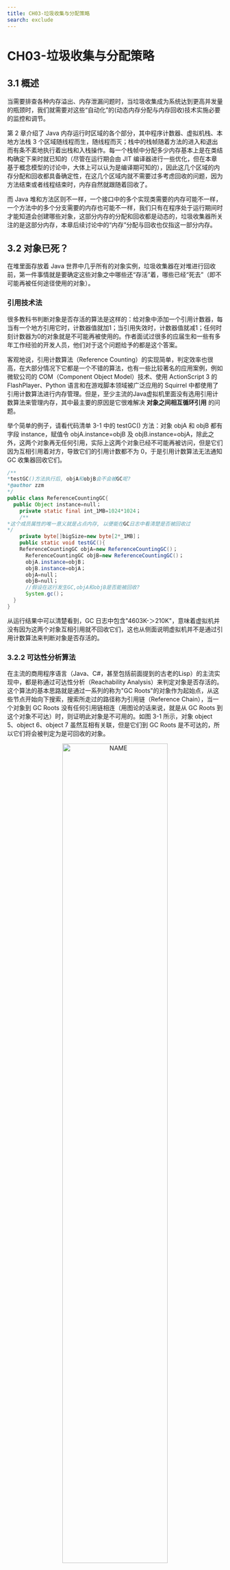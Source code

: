 ```yaml
---
title: CH03-垃圾收集与分配策略
search: exclude
---
```


# CH03-垃圾收集与分配策略

## 3.1 概述

当需要排查各种内存溢出、内存泄漏问题时，当垃圾收集成为系统达到更高并发量的瓶颈时，我们就需要对这些“自动化”的(动态内存分配与内存回收)技术实施必要的监控和调节。

第 2 章介绍了 Java 内存运行时区域的各个部分，其中程序计数器、虚拟机栈、本地方法栈 3 个区域随线程而生，随线程而灭；栈中的栈帧随着方法的进入和退出而有条不紊地执行着出栈和入栈操作。每一个栈帧中分配多少内存基本上是在类结构确定下来时就已知的（尽管在运行期会由 JIT 编译器进行一些优化，但在本章基于概念模型的讨论中，大体上可以认为是编译期可知的），因此这几个区域的内存分配和回收都具备确定性，在这几个区域内就不需要过多考虑回收的问题，因为方法结束或者线程结束时，内存自然就跟随着回收了。

而 Java 堆和方法区则不一样，一个接口中的多个实现类需要的内存可能不一样，一个方法中的多个分支需要的内存也可能不一样，我们只有在程序处于运行期间时才能知道会创建哪些对象，这部分内存的分配和回收都是动态的，垃圾收集器所关注的是这部分内存，本章后续讨论中的“内存”分配与回收也仅指这一部分内存。

## 3.2 对象已死？

在堆里面存放着 Java 世界中几乎所有的对象实例，垃圾收集器在对堆进行回收前，第一件事情就是要确定这些对象之中哪些还“存活”着，哪些已经“死去”（即不可能再被任何途径使用的对象）。

### 引用技术法

很多教科书判断对象是否存活的算法是这样的：给对象中添加一个引用计数器，每当有一个地方引用它时，计数器值就加1；当引用失效时，计数器值就减1；任何时刻计数器为0的对象就是不可能再被使用的。作者面试过很多的应届生和一些有多年工作经验的开发人员，他们对于这个问题给予的都是这个答案。

客观地说，引用计数算法（Reference Counting）的实现简单，判定效率也很高，在大部分情况下它都是一个不错的算法，也有一些比较著名的应用案例，例如微软公司的 COM（Component Object Model）技术、使用 ActionScript 3 的FlashPlayer、Python 语言和在游戏脚本领域被广泛应用的 Squirrel 中都使用了引用计数算法进行内存管理。但是，至少主流的Java虚拟机里面没有选用引用计数算法来管理内存，其中最主要的原因是它很难解决 **对象之间相互循环引用** 的问题。

举个简单的例子，请看代码清单 3-1 中的 testGC() 方法：对象 objA 和 objB 都有字段 instance，赋值令 objA.instance=objB 及 objB.instance=objA，除此之外，这两个对象再无任何引用，实际上这两个对象已经不可能再被访问，但是它们因为互相引用着对方，导致它们的引用计数都不为 0，于是引用计数算法无法通知 GC 收集器回收它们。

```java
/**
*testGC()方法执行后, objA和objB会不会被GC呢?
*@author zzm
*/
public class ReferenceCountingGC{
  public Object instance=null；
    private static final int_1MB=1024*1024；
    /**
*这个成员属性的唯一意义就是占点内存, 以便能在GC日志中看清楚是否被回收过
*/
    private byte[]bigSize=new byte[2*_1MB]；
    public static void testGC(){
    ReferenceCountingGC objA=new ReferenceCountingGC()；
      ReferenceCountingGC objB=new ReferenceCountingGC()；
      objA.instance=objB；
      objB.instance=objA；
      objA=null；
      objB=null；
      //假设在这行发生GC,objA和objB是否能被回收?
      System.gc()；
  }
}
```

从运行结果中可以清楚看到，GC 日志中包含"4603K-＞210K"，意味着虚拟机并没有因为这两个对象互相引用就不回收它们，这也从侧面说明虚拟机并不是通过引用计数算法来判断对象是否存活的。

### 3.2.2 可达性分析算法

在主流的商用程序语言（Java、C#，甚至包括前面提到的古老的Lisp）的主流实现中，都是称通过可达性分析（Reachability Analysis）来判定对象是否存活的。这个算法的基本思路就是通过一系列的称为"GC Roots"的对象作为起始点，从这些节点开始向下搜索，搜索所走过的路径称为引用链（Reference Chain），当一个对象到 GC Roots 没有任何引用链相连（用图论的话来说，就是从 GC Roots 到这个对象不可达）时，则证明此对象是不可用的。如图 3-1 所示，对象 object 5、object 6、object 7 虽然互相有关联，但是它们到 GC Roots 是不可达的，所以它们将会被判定为是可回收的对象。

<div  align="center">
<img src="https://infi-img.oss-cn-hangzhou.aliyuncs.com/img/20181201180712.png" style="display:block;width:70%;" alt="NAME" align=center />
</div>

在Java语言中，可作为 GC Roots 的对象包括下面几种：

- 虚拟机栈（栈帧中的本地变量表）中引用的对象。
- 方法区中类静态属性引用的对象。
- 方法区中常量引用的对象。
- 本地方法栈中 JNI（即一般说的Native方法）引用的对象。

### 3.2.3 再谈引用

无论是通过引用计数算法判断对象的引用数量，还是通过可达性分析算法判断对象的引用链是否可达，判定对象是否存活都与“引用”有关。在 JDK 1.2 以前，Java 中的引用的定义很传统：如果 reference 类型的数据中存储的数值代表的是另外一块内存的起始地址，就称这块内存代表着一个引用。这种定义很纯粹，但是太过狭隘，一个对象在这种定义下只有被引用或者没有被引用两种状态，对于如何描述一些“食之无味，弃之可惜”的对象就显得无能为力。我们希望能描述这样一类对象：当内存空间还足够时，则能保留在内存之中；如果内存空间在进行垃圾收集后还是非常紧张，则可以抛弃这些对象。很多系统的缓存功能都符合这样的应用场景。

在 JDK 1.2 之后，Java 对引用的概念进行了扩充，将引用分为强引用（Strong Reference）、软引用（Soft Reference）、弱引用（Weak Reference）、虚引用（Phantom Reference）4种，这 4 种引用强度依次逐渐减弱。

强引用就是指在程序代码之中普遍存在的，类似"Object obj=new Object()"这类的引用，只要强引用还存在，垃圾收集器永远不会回收掉被引用的对象。

软引用是用来描述一些还有用但并非必需的对象。对于软引用关联着的对象，在系统将要发生内存溢出异常之前，将会把这些对象列进回收范围之中进行第二次回收。如果这次回收还没有足够的内存，才会抛出内存溢出异常。在 JDK 1.2 之后，提供了 SoftReference 类来实现软引用。

弱引用也是用来描述非必需对象的，但是它的强度比软引用更弱一些，被弱引用关联的对象只能生存到下一次垃圾收集发生之前。当垃圾收集器工作时，无论当前内存是否足够，都会回收掉只被弱引用关联的对象。在 JDK 1. 2之后，提供了 WeakReference 类来实现弱引用。

虚引用也称为幽灵引用或者幻影引用，它是最弱的一种引用关系。一个对象是否有虚引用的存在，完全不会对其生存时间构成影响，也无法通过虚引用来取得一个对象实例。为一个对象设置虚引用关联的唯一目的就是能在这个对象被收集器回收时收到一个系统通知。在 JDK 1.2 之后，提供了 PhantomReference 类来实现虚引用。

### 3.2.4 生存还是死亡

即使在可达性分析算法中不可达的对象，也并非是“非死不可”的，这时候它们暂时处于“缓刑”阶段，要真正宣告一个对象死亡，至少要经历两次标记过程：如果对象在进行可达性分析后发现没有与 GC Roots 相连接的引用链，那它将会被第一次标记并且进行一次筛选，筛选的条件是此对象是否有必要执行 finalize() 方法。当对象没有覆盖 finalize() 方法，或者 finalize() 方法已经被虚拟机调用过，虚拟机将这两种情况都视为“没有必要执行”。

如果这个对象被判定为有必要执行 finalize() 方法，那么这个对象将会放置在一个叫做 F-Queue 的队列之中，并在稍后由一个由虚拟机自动建立的、低优先级的 Finalizer 线程去执行它。这里所谓的“执行”是指虚拟机会触发这个方法，但并不承诺会等待它运行结束，这样做的原因是，如果一个对象在 finalize() 方法中执行缓慢，或者发生了死循环（更极端的情况），将很可能会导致 F-Queue 队列中其他对象永久处于等待，甚至导致整个内存回收系统崩溃。finalize() 方法是对象逃脱死亡命运的最后一次机会，稍后 GC 将对 F-Queue 中的对象进行第二次小规模的标记，如果对象要在 finalize() 中成功拯救自己——只要重新与引用链上的任何一个对象建立关联即可，譬如把自己（this关键字）赋值给某个类变量或者对象的成员变量，那在第二次标记时它将被移除出“即将回收”的集合；如果对象这时候还没有逃脱，那基本上它就真的被回收了。从代码清单 3-2 中我们可以看到一个对象的 finalize() 被执行，但是它仍然可以存活。

```java
/**
*此代码演示了两点：
*1.对象可以在被 GC 时自我拯救。
*2.这种自救的机会只有一次, 因为一个对象的 finalize() 方法最多只会被系统自动调用一次
*@author zzm
*/
public class FinalizeEscapeGC{
  public static FinalizeEscapeGC SAVE_HOOK=null；
    public void isAlive(){
    System.out.println("yes,i am still alive:)")；
  }
  @Override
    protected void finalize()throws Throwable{
    super.finalize()；
      System.out.println("finalize mehtod executed!")；
      FinalizeEscapeGC.SAVE_HOOK=this；
  }
  public static void main(String[]args)throws Throwable{
    SAVE_HOOK=new FinalizeEscapeGC()；
      //对象第一次成功拯救自己
      SAVE_HOOK=null；
      System.gc()；
      //因为finalize方法优先级很低, 所以暂停0.5秒以等待它
      Thread.sleep(500)；
      if(SAVE_HOOK!=null){
      SAVE_HOOK.isAlive()；
    }else{
      System.out.println("no,i am dead:(")；
    }
    //下面这段代码与上面的完全相同, 但是这次自救却失败了
    SAVE_HOOK=null；
      System.gc()；
      //因为finalize方法优先级很低, 所以暂停0.5秒以等待它
      Thread.sleep(500)；
      if(SAVE_HOOK!=null){
      SAVE_HOOK.isAlive()；
    }else{
      System.out.println("no,i am dead:(")；
    }
  }
}
```

从代码清单3-2的运行结果可以看出，SAVE_HOOK 对象的 finalize() 方法确实被 GC 收集器触发过，并且在被收集前成功逃脱了。

另外一个值得注意的地方是，代码中有两段完全一样的代码片段，执行结果却是一次逃脱成功，一次失败，这是因为任何一个对象的 finalize() 方法都只会被系统自动调用一次，如果对象面临下一次回收，它的 finalize() 方法不会被再次执行，因此第二段代码的自救行动失败了。

需要特别说明的是，上面关于对象死亡时 finalize() 方法的描述可能带有悲情的艺术色彩，笔者并不鼓励大家使用这种方法来拯救对象。相反，笔者建议大家尽量避免使用它，因为它不是 C/C++ 中的析构函数，而是 Java 刚诞生时为了使 C/C++ 程序员更容易接受它所做出的一个妥协。它的运行代价高昂，不确定性大，无法保证各个对象的调用顺序。有些教材中描述它适合做“关闭外部资源”之类的工作，这完全是对这个方法用途的一种自我安慰。finalize() 能做的所有工作，使用 try-finally 或者其他方式都可以做得更好、更及时，所以笔者建议大家完全可以忘掉 Java 语言中有这个方法的存在。

### 3.2.5 回收方法区

很多人认为方法区（或者HotSpot虚拟机中的永久代）是没有垃圾收集的，Java 虚拟机规范中确实说过可以不要求虚拟机在方法区实现垃圾收集，而且在方法区中进行垃圾收集的“性价比”一般比较低：在堆中，尤其是在新生代中，常规应用进行一次垃圾收集一般可以回收 70%～95% 的空间，而永久代的垃圾收集效率远低于此。

永久代的垃圾收集主要回收两部分内容：废弃常量和无用的类。回收废弃常量与回收 Java 堆中的对象非常类似。以常量池中字面量的回收为例，假如一个字符串"abc"已经进入了常量池中，但是当前系统没有任何一个 String 对象是叫做"abc"的，换句话说，就是没有任何 String 对象引用常量池中的"abc"常量，也没有其他地方引用了这个字面量，如果这时发生内存回收，而且必要的话，这个"abc"常量就会被系统清理出常量池。常量池中的其他类（接口）、方法、字段的符号引用也与此类似。

判定一个常量是否是“废弃常量”比较简单，而要判定一个类是否是“无用的类”的条件则相对苛刻许多。类需要同时满足下面 3 个条件才能算是“无用的类”：

- 该类所有的实例都已经被回收，也就是 Java 堆中不存在该类的任何实例。
- 加载该类的 ClassLoader 已经被回收。
- 该类对应的 java.lang.Class 对象没有在任何地方被引用，无法在任何地方通过反射访问该类的方法。

虚拟机可以对满足上述 3 个条件的无用类进行回收，这里说的仅仅是“可以”，而并不是和对象一样，不使用了就必然会回收。是否对类进行回收，HotSpot 虚拟机提供了`-Xnoclassgc`参数进行控制，还可以使用`-verbose:class`以及`-XX:+TraceClassLoading`、`-XX:+TraceClassUnLoading`查看类加载和卸载信息，其中`-verbose:class`和`-XX:+TraceClassLoading`可以在 Product 版的虚拟机中使用，`-XX:+TraceClassUnLoading`参数需要 FastDebug 版的虚拟机支持。

在大量使用反射、动态代理、CGLib 等 ByteCode 框架、动态生成 JSP 以及 OSGi 这类频繁自定义 ClassLoader 的场景都需要虚拟机具备类卸载的功能，以保证永久代不会溢出。

## 3.3 垃圾回收算法

### 3.3.1 标记-清除算法

最基础的收集算法是“标记-清除”（Mark-Sweep）算法，如同它的名字一样，算法分为“标记”和“清除”两个阶段：首先标记出所有需要回收的对象，在标记完成后统一回收所有被标记的对象，它的标记过程其实在前一节讲述对象标记判定时已经介绍过了。之所以说它是最基础的收集算法，是因为后续的收集算法都是基于这种思路并对其不足进行改进而得到的。它的主要不足有两个：一个是效率问题，标记和清除两个过程的效率都不高；另一个是空间问题，标记清除之后会产生大量不连续的内存碎片，空间碎片太多可能会导致以后在程序运行过程中需要分配较大对象时，无法找到足够的连续内存而不得不提前触发另一次垃圾收集动作。标记—清除算法的执行过程如图 3-2 所示。

<div  align="center">
<img src="https://infi-img.oss-cn-hangzhou.aliyuncs.com/img/20181201201950.png" style="display:block;width:70%;" alt="NAME" align=center />
</div>

### 3.3.2 复制算法

为了解决效率问题，一种称为“复制”（Copying）的收集算法出现了，它将可用内存按容量划分为大小相等的两块，每次只使用其中的一块。当这一块的内存用完了，就将还存活着的对象复制到另外一块上面，然后再把已使用过的内存空间一次清理掉。这样使得每次都是对整个半区进行内存回收，内存分配时也就不用考虑内存碎片等复杂情况，只要移动堆顶指针，按顺序分配内存即可，实现简单，运行高效。只是这种算法的代价是将内存缩小为了原来的一半，代价未免太高了一点。复制算法的执行过程如图3-3所示。

<div  align="center">
<img src="https://infi-img.oss-cn-hangzhou.aliyuncs.com/img/20181201202200.png" style="display:block;width:70%;" alt="NAME" align=center />
</div>

现在的商业虚拟机都采用这种收集算法来回收新生代，IBM 公司的专门研究表明，新生代中的对象 98% 是“朝生夕死”的，所以并不需要按照 1:1 的比例来划分内存空间，而是将内存分为一块较大的 Eden 空间和两块较小的 Survivor 空间，每次使用 Eden 和其中一块 Survivor。当回收时，将 Eden 和 Survivor 中还存活着的对象一次性地复制到另外一块 Survivor 空间上，最后清理掉Eden和刚才用过的 Survivor 空间。HotSpot 虚拟机默认 Eden 和 Survivor 的大小比例是 8:1，也就是每次新生代中可用内存空间为整个新生代容量的 90%（80%+10%），只有 10% 的内存会被“浪费”。当然，98% 的对象可回收只是一般场景下的数据，我们没有办法保证每次回收都只有不多于 10% 的对象存活，当 Survivo r空间不够用时，需要依赖其他内存（这里指老年代）进行分配担保（Handle Promotion）。

内存的分配担保就好比我们去银行借款，如果我们信誉很好，在 98% 的情况下都能按时偿还，于是银行可能会默认我们下一次也能按时按量地偿还贷款，只需要有一个担保人能保证如果我不能还款时，可以从他的账户扣钱，那银行就认为没有风险了。内存的分配担保也一样，如果另外一块 Survivor 空间没有足够空间存放上一次新生代收集下来的存活对象时，这些对象将直接通过分配担保机制进入老年代。关于对新生代进行分配担保的内容，在本章稍后在讲解垃圾收集器执行规则时还会再详细讲解。

### 3.3.3 标记-整理算法

复制收集算法在对象存活率较高时就要进行较多的复制操作，效率将会变低。更关键的是，如果不想浪费 50% 的空间，就需要有额外的空间进行分配担保，以应对被使用的内存中所有对象都 100% 存活的极端情况，所以在老年代一般不能直接选用这种算法。

根据老年代的特点，有人提出了另外一种“标记-整理”（Mark-Compact）算法，标记过程仍然与“标记-清除”算法一样，但后续步骤不是直接对可回收对象进行清理，而是让所有存活的对象都向一端移动，然后直接清理掉端边界以外的内存，“标记-整理”算法的示意图如图3-4所示。

<div  align="center">
<img src="https://infi-img.oss-cn-hangzhou.aliyuncs.com/img/20181201202547.png" style="display:block;width:70%;" alt="NAME" align=center />
</div>

### 3.3.4 分代收集算法

当前商业虚拟机的垃圾收集都采用“分代收集”（Generational Collection）算法，这种算法并没有什么新的思想，只是根据对象存活周期的不同将内存划分为几块。一般是把 Java 堆分为新生代和老年代，这样就可以根据各个年代的特点采用最适当的收集算法。在新生代中，每次垃圾收集时都发现有大批对象死去，只有少量存活，那就选用复制算法，只需要付出少量存活对象的复制成本就可以完成收集。而老年代中因为对象存活率高、没有额外空间对它进行分配担保，就必须使用“标记—清理”或者“标记—整理”算法来进行回收。

## 3.4 HotSpot 算法实现

3.2　节和 3.3 节从理论上介绍了对象存活判定算法和垃圾收集算法，而在 HotSpot 虚拟机上实现这些算法时，必须对算法的执行效率有严格的考量，才能保证虚拟机高效运行。

### 3.4.1 枚举根节点

从可达性分析中从 GC Roots 节点找引用链这个操作为例，可作为 GC Roots 的节点主要在全局性的引用（例如常量或类静态属性）与执行上下文（例如栈帧中的本地变量表）中，现在很多应用仅仅方法区就有数百兆，如果要逐个检查这里面的引用，那么必然会消耗很多时间。

另外，可达性分析对执行时间的敏感还体现在 GC 停顿上，因为这项分析工作必须在一个能确保一致性的快照中进行——这里“一致性”的意思是指在整个分析期间整个执行系统看起来就像被冻结在某个时间点上，不可以出现分析过程中对象引用关系还在不断变化的情况，该点不满足的话分析结果准确性就无法得到保证。这点是导致 GC 进行时必须停顿所有 Java 执行线程（Sun将这件事情称为"Stop The World"）的其中一个重要原因，即使是在号称（几乎）不会发生停顿的 CMS 收集器中，枚举根节点时也是必须要停顿的。

由于目前的主流 Java 虚拟机使用的都是准确式 GC（这个概念在第 1 章介绍Exact VM对 Classic VM 的改进时讲过），所以当执行系统停顿下来后，并不需要一个不漏地检查完所有执行上下文和全局的引用位置，虚拟机应当是有办法直接得知哪些地方存放着对象引用。在 HotSpot 的实现中，是使用一组称为 OopMap 的数据结构来达到这个目的的，在类加载完成的时候，HotSpot 就把对象内什么偏移量上是什么类型的数据计算出来，在 JIT 编译过程中，也会在特定的位置记录下栈和寄存器中哪些位置是引用。这样，GC 在扫描时就可以直接得知这些信息了。下面的代码清单 3-3 是 HotSpot Client VM 生成的一段 String.hashCode() 方法的本地代码，可以看到在 0x026eb7a9 处的 call 指令有 OopMap 记录，它指明了 EBX 寄存器和栈中偏移量为 16 的内存区域中各有一个普通对象指针（Ordinary Object Pointer）的引用，有效范围为从 call 指令开始直到 0x026eb730（指令流的起始位置）+142（OopMap记录的偏移量）=0x026eb7be，即 hlt 指令为止。

```
[Verified Entry Point]
0x026eb730:mov%eax, -0x8000(%esp)
……
；ImplicitNullCheckStub slow case
0x026eb7a9:call 0x026e83e0
；OopMap{ebx=Oop[16]=Oop off=142}
；*caload
；-java.lang.String:hashCode@48(line 1489)
；{runtime_call}
0x026eb7ae:push$0x83c5c18
；{external_word}
0x026eb7b3:call 0x026eb7b8
0x026eb7b8:pusha
0x026eb7b9:call 0x0822bec0；{runtime_call}
0x026eb7be:hlt
```

### 3.4.2 安全点

在 OopMap 的协助下，HotSpot 可以快速且准确地完成 GC Roots 枚举，但一个很现实的问题随之而来：可能导致引用关系变化，或者说 OopMap 内容变化的指令非常多，如果为每一条指令都生成对应的 OopMap，那将会需要大量的额外空间，这样 GC 的空间成本将会变得很高。

实际上，HotSpot 也的确没有为每条指令都生成 OopMap，前面已经提到，只是在“特定的位置”记录了这些信息，这些位置称为安全点（Safepoint），即程序执行时并非在所有地方都能停顿下来开始 GC，只有在到达安全点时才能暂停。Safepoint 的选定既不能太少以致于让 GC 等待时间太长，也不能过于频繁以致于过分增大运行时的负荷。所以，安全点的选定基本上是以程序“是否具有让程序长时间执行的特征”为标准进行选定的——因为每条指令执行的时间都非常短暂，程序不太可能因为指令流长度太长这个原因而过长时间运行，“长时间执行”的最明显特征就是指令序列复用，例如方法调用、循环跳转、异常跳转等，所以具有这些功能的指令才会产生 Safepoint。

对于 Sefepoint，另一个需要考虑的问题是如何在 GC 发生时让所有线程（这里不包括执行 JNI 调用的线程）都“跑”到最近的安全点上再停顿下来。这里有两种方案可供选择：抢先式中断（Preemptive Suspension）和主动式中断（Voluntary Suspension），其中抢先式中断不需要线程的执行代码主动去配合，在 GC 发生时，首先把所有线程全部中断，如果发现有线程中断的地方不在安全点上，就恢复线程，让它“跑”到安全点上。现在几乎没有虚拟机实现采用抢先式中断来暂停线程从而响应 GC 事件。

而主动式中断的思想是当 GC 需要中断线程的时候，不直接对线程操作，仅仅简单地设置一个标志，各个线程执行时主动去轮询这个标志，发现中断标志为真时就自己中断挂起。轮询标志的地方和安全点是重合的，另外再加上创建对象需要分配内存的地方。下面代码清单 3-4 中的 test 指令是 HotSpot 生成的轮询指令，当需要暂停线程时，虚拟机把 0x160100 的内存页设置为不可读，线程执行到 test 指令时就会产生一个自陷异常信号，在预先注册的异常处理器中暂停线程实现等待，这样一条汇编指令便完成安全点轮询和触发线程中断。

```
0x01b6d627:call 0x01b2b210；OopMap{[60]=Oop off=460}
；*invokeinterface size
；-Client1:main@113(line 23)
；{virtual_call}
0x01b6d62c:nop
；OopMap{[60]=Oop off=461}
；*if_icmplt
；-Client1:main@118(line 23)
0x01b6d62d:test%eax, 0x160100；{poll}
0x01b6d633:mov 0x50(%esp), %esi
0x01b6d637:cmp%eax, %esi
```

### 3.4.3 安全区域

使用 Safepoint 似乎已经完美地解决了如何进入 GC 的问题，但实际情况却并不一定。Safepoint 机制保证了程序执行时，在不太长的时间内就会遇到可进入 GC 的 Safepoint。但是，程序“不执行”的时候呢？所谓的程序不执行就是没有分配 CPU 时间，典型的例子就是线程处于 Sleep 状态或者 Blocked 状态，这时候线程无法响应 JVM 的中断请求，“走”到安全的地方去中断挂起，JVM 也显然不太可能等待线程重新被分配 CPU 时间。对于这种情况，就需要安全区域（Safe Region）来解决。

安全区域是指在一段代码片段之中，引用关系不会发生变化。在这个区域中的任意地方开始 GC 都是安全的。我们也可以把 Safe Region 看做是被扩展了的 Safepoint。

在线程执行到 Safe Region 中的代码时，首先标识自己已经进入了 Safe Region，那样，当在这段时间里 JVM 要发起 GC 时，就不用管标识自己为 Safe Region 状态的线程了。在线程要离开 Safe Region 时，它要检查系统是否已经完成了根节点枚举（或者是整个 GC 过程），如果完成了，那线程就继续执行，否则它就必须等待直到收到可以安全离开 Safe Region 的信号为止。

到此，笔者简要地介绍了 HotSpot 虚拟机如何去发起内存回收的问题，但是虚拟机如何具体地进行内存回收动作仍然未涉及，因为内存回收如何进行是由虚拟机所采用的 GC 收集器决定的，而通常虚拟机中往往不止有一种 GC 收集器。下面继续来看 HotSpot 中有哪些 GC 收集器。

## 3.5 垃圾收集器

如果说收集算法是内存回收的方法论，那么垃圾收集器就是内存回收的具体实现。Java 虚拟机规范中对垃圾收集器应该如何实现并没有任何规定，因此不同的厂商、不同版本的虚拟机所提供的垃圾收集器都可能会有很大差别，并且一般都会提供参数供用户根据自己的应用特点和要求组合出各个年代所使用的收集器。这里讨论的收集器基于 JDK 1.7 Update 14 之后的 HotSpot 虚拟机（在这个版本中正式提供了商用的 G1 收集器，之前 G1 仍处于实验状态），这个虚拟机包含的所有收集器如图 3-5 所示。

<div  align="center">
<img src="https://infi-img.oss-cn-hangzhou.aliyuncs.com/img/20181201203836.png" style="display:block;width:70%;" alt="NAME" align=center />
</div>

图 3-5 展示了 7 种作用于不同分代的收集器，如果两个收集器之间存在连线，就说明它们可以搭配使用。虚拟机所处的区域，则表示它是属于新生代收集器还是老年代收集器。接下来笔者将逐一介绍这些收集器的特性、基本原理和使用场景，并重点分析 CMS 和 G1 这两款相对复杂的收集器，了解它们的部分运作细节。

在介绍这些收集器各自的特性之前，我们先来明确一个观点：虽然我们是在对各个收集器进行比较，但并非为了挑选出一个最好的收集器。因为直到现在为止还没有最好的收集器出现，更加没有万能的收集器，所以我们选择的只是对具体应用最合适的收集器。这点不需要多加解释就能证明：如果有一种放之四海皆准、任何场景下都适用的完美收集器存在，那 HotSpot 虚拟机就没必要实现那么多不同的收集器了。

### 3.5.1 Serial 收集器

Serial 收集器是最基本、发展历史最悠久的收集器，曾经（在 JDK 1.3.1 之前）是虚拟机新生代收集的唯一选择。大家看名字就会知道，这个收集器是一个单线程的收集器，但它的“单线程”的意义并不仅仅说明它只会使用一个 CPU 或一条收集线程去完成垃圾收集工作，更重要的是在它进行垃圾收集时，必须暂停其他所有的工作线程，直到它收集结束。"Stop The World"这个名字也许听起来很酷，但这项工作实际上是由虚拟机在后台自动发起和自动完成的，在用户不可见的情况下把用户正常工作的线程全部停掉，这对很多应用来说都是难以接受的。读者不妨试想一下，要是你的计算机每运行一个小时就会暂停响应 5 分钟，你会有什么样的心情？图 3-6 示意了 Serial/Serial Old 收集器的运行过程。

<div  align="center">
<img src="https://infi-img.oss-cn-hangzhou.aliyuncs.com/img/20181201204123.png" style="display:block;width:70%;" alt="NAME" align=center />
</div>

对于"Stop The World"带给用户的不良体验，虚拟机的设计者们表示完全理解，但也表示非常委屈：“你妈妈在给你打扫房间的时候，肯定也会让你老老实实地在椅子上或者房间外待着，如果她一边打扫，你一边乱扔纸屑，这房间还能打扫完？”这确实是一个合情合理的矛盾，虽然垃圾收集这项工作听起来和打扫房间属于一个性质的，但实际上肯定还要比打扫房间复杂得多啊！

从 JDK 1.3 开始，一直到现在最新的 JDK 1.7，HotSpot 虚拟机开发团队为消除或者减少工作线程因内存回收而导致停顿的努力一直在进行着，从 Serial 收集器到 Parallel 收集器，再到 Concurrent Mark Sweep（CMS）乃至 GC 收集器的最前沿成果 Garbage First（G1）收集器，我们看到了一个个越来越优秀（也越来越复杂）的收集器的出现，用户线程的停顿时间在不断缩短，但是仍然没有办法完全消除（这里暂不包括 RTSJ 中的收集器）。寻找更优秀的垃圾收集器的工作仍在继续！

写到这里，笔者似乎已经把 Serial 收集器描述成一个“老而无用、食之无味弃之可惜”的鸡肋了，但实际上到现在为止，它依然是虚拟机运行在 Client 模式下的默认新生代收集器。它也有着优于其他收集器的地方：简单而高效（与其他收集器的单线程比），对于限定单个 CPU 的环境来说，Serial 收集器由于没有线程交互的开销，专心做垃圾收集自然可以获得最高的单线程收集效率。在用户的桌面应用场景中，分配给虚拟机管理的内存一般来说不会很大，收集几十兆甚至一两百兆的新生代（仅仅是新生代使用的内存，桌面应用基本上不会再大了），停顿时间完全可以控制在几十毫秒最多一百多毫秒以内，只要不是频繁发生，这点停顿是可以接受的。所以，Serial 收集器对于运行在 Client 模式下的虚拟机来说是一个很好的选择。

### 3.5.2 ParNew 收集器

ParNew 收集器其实就是 Serial 收集器的多线程版本，除了使用多条线程进行垃圾收集之外，其余行为包括 Serial 收集器可用的所有控制参数（例如：`-XX:SurvivorRatio`、`-XX:PretenureSizeThreshold`、`-XX:HandlePromotionFailure` 等）、收集算法、Stop The World、对象分配规则、回收策略等都与 Serial 收集器完全一样，在实现上，这两种收集器也共用了相当多的代码。ParNew 收集器的工作过程如图 3-7 所示。

<div  align="center">
<img src="https://infi-img.oss-cn-hangzhou.aliyuncs.com/img/20181201204811.png" style="display:block;width:70%;" alt="NAME" align=center />
</div>

ParNew 收集器除了多线程收集之外，其他与 Serial 收集器相比并没有太多创新之处，但它却是许多运行在 Server 模式下的虚拟机中首选的新生代收集器，其中有一个与性能无关但很重要的原因是，除了 Serial 收集器外，目前只有它能与 CMS 收集器配合工作。在 JDK 1.5 时期，HotSpot 推出了一款在强交互应用中几乎可认为有划时代意义的垃圾收集器——CMS 收集器（Concurrent Mark Sweep，本节稍后将详细介绍这款收集器），这款收集器是 HotSpot 虚拟机中第一款真正意义上的并发（Concurrent）收集器，它第一次实现了让垃圾收集线程与用户线程（基本上）同时工作，用前面那个例子的话来说，就是做到了在你的妈妈打扫房间的时候你还能一边往地上扔纸屑。

不幸的是，CMS 作为老年代的收集器，却无法与 JDK 1.4.0 中已经存在的新生代收集器 Parallel Scavenge 配合工作，所以在 JDK 1.5 中使用 CMS 来收集老年代的时候，新生代只能选择 ParNew 或者 Serial 收集器中的一个。ParNew 收集器也是使用 `-XX:+UseConcMarkSweepGC` 选项后的默认新生代收集器，也可以使用 `-XX:+UseParNewGC` 选项来强制指定它。

ParNew 收集器在单 CPU 的环境中绝对不会有比 Serial 收集器更好的效果，甚至由于存在线程交互的开销，该收集器在通过超线程技术实现的两个 CPU 的环境中都不能百分之百地保证可以超越 Serial 收集器。当然，随着可以使用的 CPU 的数量的增加，它对于 GC 时系统资源的有效利用还是很有好处的。它默认开启的收集线程数与 CPU 的数量相同，在 CPU 非常多（譬如32个，现在 CPU 动辄就4核加超线程，服务器超过 32 个逻辑 CPU 的情况越来越多了）的环境下，可以使用 `-XX:ParallelGCThreads` 参数来限制垃圾收集的线程数。

注意　从 ParNew 收集器开始，后面还会接触到几款并发和并行的收集器。在大家可能产生疑惑之前，有必要先解释两个名词：并发和并行。这两个名词都是并发编程中的概念，在谈论垃圾收集器的上下文语境中，它们可以解释如下。

- 并行（Parallel）：指多条垃圾收集线程并行工作，但此时用户线程仍然处于等待状态。
- 并发（Concurrent）：指用户线程与垃圾收集线程同时执行（但不一定是并行的，可能会交替执行），用户程序在继续运行，而垃圾收集程序运行于另一个 CPU 上。

### 3.5.3 Parallel Scavenge 收集器

Parallel Scavenge 收集器是一个新生代收集器，它也是使用复制算法的收集器，又是并行的多线程收集器……看上去和 ParNew 都一样，那它有什么特别之处呢？

Parallel Scavenge 收集器的特点是它的关注点与其他收集器不同，CMS 等收集器的关注点是尽可能地缩短垃圾收集时用户线程的停顿时间，而 Parallel Scavenge 收集器的目标则是达到一个可控制的吞吐量（Throughput）。所谓吞吐量就是 CPU 用于运行用户代码的时间与 CPU 总消耗时间的比值，即吞吐量=运行用户代码时间/（运行用户代码时间+垃圾收集时间），虚拟机总共运行了 100 分钟，其中垃圾收集花掉 1 分钟，那吞吐量就是 99%。

停顿时间越短就越适合需要与用户交互的程序，良好的响应速度能提升用户体验，而高吞吐量则可以高效率地利用 CPU 时间，尽快完成程序的运算任务，主要适合在后台运算而不需要太多交互的任务。

Parallel Scavenge 收集器提供了两个参数用于精确控制吞吐量，分别是控制最大垃圾收集停顿时间的 `-XX:MaxGCPauseMillis` 参数以及直接设置吞吐量大小的 `-XX:GCTimeRatio` 参数。

MaxGCPauseMillis 参数允许的值是一个大于 0 的毫秒数，收集器将尽可能地保证内存回收花费的时间不超过设定值。不过大家不要认为如果把这个参数的值设置得稍小一点就能使得系统的垃圾收集速度变得更快，GC 停顿时间缩短是以牺牲吞吐量和新生代空间来换取的：系统把新生代调小一些，收集 300MB 新生代肯定比收集 500MB 快吧，这也直接导致垃圾收集发生得更频繁一些，原来 10 秒收集一次、每次停顿 100 毫秒，现在变成 5 秒收集一次、每次停顿 70 毫秒。停顿时间的确在下降，但吞吐量也降下来了。

GCTimeRatio 参数的值应当是一个大于 0 且小于 100 的整数，也就是垃圾收集时间占总时间的比率，相当于是吞吐量的倒数。如果把此参数设置为 19，那允许的最大GC时间就占总时间的 5%（即1/（1+19）），默认值为 99，就是允许最大 1%（即1/（1+99））的垃圾收集时间。

由于与吞吐量关系密切，Parallel Scavenge 收集器也经常称为“吞吐量优先”收集器。除上述两个参数之外，Parallel Scavenge 收集器还有一个参数 `-XX:+UseAdaptiveSizePolicy` 值得关注。这是一个开关参数，当这个参数打开之后，就不需要手工指定新生代的大小（-Xmn）、Eden 与 Survivor 区的比例（`-XX:SurvivorRatio`）、晋升老年代对象年龄（`-XX:PretenureSizeThreshold`）等细节参数了，虚拟机会根据当前系统的运行情况收集性能监控信息，动态调整这些参数以提供最合适的停顿时间或者最大的吞吐量，这种调节方式称为 GC 自适应的调节策略（GC Ergonomics）。如果读者对于收集器运作原来不太了解，手工优化存在困难的时候，使用 Parallel Scavenge 收集器配合自适应调节策略，把内存管理的调优任务交给虚拟机去完成将是一个不错的选择。只需要把基本的内存数据设置好（如 -Xmx 设置最大堆），然后使用 MaxGCPauseMillis 参数（更关注最大停顿时间）或 GCTimeRatio（更关注吞吐量）参数给虚拟机设立一个优化目标，那具体细节参数的调节工作就由虚拟机完成了。自适应调节策略也是 Parallel Scavenge 收集器与 ParNew 收集器的一个重要区别。

### 3.5.4 Serial Old 收集器

Serial Old 是 Serial 收集器的老年代版本，它同样是一个单线程收集器，使用“标记-整理”算法。这个收集器的主要意义也是在于给 Client 模式下的虚拟机使用。如果在 Server 模式下，那么它主要还有两大用途：一种用途是在 JDK 1.5 以及之前的版本中与 Parallel Scavenge 收集器搭配使用，另一种用途就是作为 CMS 收集器的后备预案，在并发收集发生 Concurrent Mode Failure 时使用。这两点都将在后面的内容中详细讲解。Serial Old 收集器的工作过程如图 3-8 所示。

<div  align="center">
<img src="https://infi-img.oss-cn-hangzhou.aliyuncs.com/img/20181201205831.png" style="display:block;width:70%;" alt="NAME" align=center />
</div>

### 3.5.5 Parallel Old 收集器

Parallel Old 是 Parallel Scavenge 收集器的老年代版本，使用多线程和“标记-整理”算法。这个收集器是在 JDK 1.6 中才开始提供的，在此之前，新生代的 Parallel Scavenge 收集器一直处于比较尴尬的状态。原因是，如果新生代选择了 Parallel Scavenge 收集器，老年代除了 Serial Old（PS MarkSweep）收集器外别无选择（还记得上面说过 Parallel Scavenge 收集器无法与 CMS 收集器配合工作吗？）。由于老年代 Serial Old 收集器在服务端应用性能上的“拖累”，使用了 Parallel Scavenge 收集器也未必能在整体应用上使用了 Parallel Scavenge 收集器也未必能在整体应用上获得吞吐量最大化的效果，由于单线程的老年代收集中无法充分利用服务器多 CPU 的处理能力，在老年代很大而且硬件比较高级的环境中，这种组合的吞吐量甚至还不一定有 ParNew 加 CMS 的组合“给力”。

直到 Parallel Old 收集器出现后，“吞吐量优先”收集器终于有了比较名副其实的应用组合，在注重吞吐量以及 CPU 资源敏感的场合，都可以优先考虑 Parallel Scavenge 加 Parallel Old 收集器。Parallel Old 收集器的工作过程如图3-9所示。

<div  align="center">
<img src="https://infi-img.oss-cn-hangzhou.aliyuncs.com/img/20181201210034.png" style="display:block;width:70%;" alt="NAME" align=center />
</div>

### 3.5.6 CMS 收集器

CMS（Concurrent Mark Sweep）收集器是一种以获取最短回收停顿时间为目标的收集器。目前很大一部分的 Java 应用集中在互联网站或者 B/S 系统的服务端上，这类应用尤其重视服务的响应速度，希望系统停顿时间最短，以给用户带来较好的体验。CMS 收集器就非常符合这类应用的需求。

从名字（包含"Mark Sweep"）上就可以看出，CMS 收集器是基于“标记—清除”算法实现的，它的运作过程相对于前面几种收集器来说更复杂一些，整个过程分为 4 个步骤，包括：

1. 初始标记（CMS initial mark）
2. 并发标记（CMS concurrent mark）
3. 重新标记（CMS remark）
4. 并发清除（CMS concurrent sweep）

其中，初始标记、重新标记这两个步骤仍然需要"Stop The World"。初始标记仅仅只是标记一下 GC Roots 能直接关联到的对象，速度很快，并发标记阶段就是进行 GC Roots Tracing 的过程，而重新标记阶段则是为了修正并发标记期间因用户程序继续运作而导致标记产生变动的那一部分对象的标记记录，这个阶段的停顿时间一般会比初始标记阶段稍长一些，但远比并发标记的时间短。

由于整个过程中耗时最长的并发标记和并发清除过程收集器线程都可以与用户线程一起工作，所以，从总体上来说，CMS 收集器的内存回收过程是与用户线程一起并发执行的。通过图 3-10 可以比较清楚地看到 CMS 收集器的运作步骤中并发和需要停顿的时间。

<div  align="center">
<img src="https://infi-img.oss-cn-hangzhou.aliyuncs.com/img/20181201210320.png" style="display:block;width:70%;" alt="NAME" align=center />
</div>

CMS 是一款优秀的收集器，它的主要优点在名字上已经体现出来了：并发收集、低停顿，Sun 公司的一些官方文档中也称之为并发低停顿收集器（Concurrent Low Pause Collector）。但是 CMS 还远达不到完美的程度，它有以下 3 个明显的缺点：

CMS 收集器对 CPU 资源非常敏感。其实，面向并发设计的程序都对 CPU 资源比较敏感。在并发阶段，它虽然不会导致用户线程停顿，但是会因为占用了一部分线程（或者说 CPU 资源）而导致应用程序变慢，总吞吐量会降低。CMS 默认启动的回收线程数是（CPU数量+3）/4，也就是当 CPU 在 4 个以上时，并发回收时垃圾收集线程不少于 25% 的 CPU 资源，并且随着 CPU 数量的增加而下降。但是当 CPU 不足 4 个（譬如2个）时，CMS 对用户程序的影响就可能变得很大，如果本来 CPU 负载就比较大，还分出一半的运算能力去执行收集器线程，就可能导致用户程序的执行速度忽然降低了 50%，其实也让人无法接受。为了应付这种情况，虚拟机提供了一种称为“增量式并发收集器”（Incremental Concurrent Mark Sweep/i-CMS）的 CMS 收集器变种，所做的事情和单 CPU 年代 PC 机操作系统使用抢占式来模拟多任务机制的思想一样，就是在并发标记、清理的时候让 GC 线程、用户线程交替运行，尽量减少 GC 线程的独占资源的时间，这样整个垃圾收集的过程会更长，但对用户程序的影响就会显得少一些，也就是速度下降没有那么明显。实践证明，增量时的 CMS 收集器效果很一般，在目前版本中， i-CMS 已经被声明为 "deprecated"，即不再提倡用户使用。

CMS 收集器无法处理浮动垃圾（Floating Garbage），可能出现"Concurrent Mode Failure"失败而导致另一次 Full GC 的产生。由于 CMS 并发清理阶段用户线程还在运行着，伴随程序运行自然就还会有新的垃圾不断产生，这一部分垃圾出现在标记过程之后，CMS 无法在当次收集中处理掉它们，只好留待下一次 GC 时再清理掉。这一部分垃圾就称为“浮动垃圾”。也是由于在垃圾收集阶段用户线程还需要运行，那也就还需要预留有足够的内存空间给用户线程使用，因此 CMS 收集器不能像其他收集器那样等到老年代几乎完全被填满了再进行收集，需要预留一部分空间提供并发收集时的程序运作使用。在 JDK 1.5 的默认设置下，CMS 收集器当老年代使用了 68% 的空间后就会被激活，这是一个偏保守的设置，如果在应用中老年代增长不是太快，可以适当调高参数 `-XX:CMSInitiatingOccupancyFraction` 的值来提高触发百分比，以便降低内存回收次数从而获取更好的性能，在 JDK 1.6 中，CMS 收集器的启动阈值已经提升至 92%。要是 CMS 运行期间预留的内存无法满足程序需要，就会出现一次"Concurrent Mode Failure"失败，这时虚拟机将启动后备预案：临时启用 Serial Old 收集器来重新进行老年代的垃圾收集，这样停顿时间就很长了。所以说参数 `-XX:CM SInitiatingOccupancyFraction` 设置得太高很容易导致大量"Concurrent Mode Failure"失败，性能反而降低。

还有最后一个缺点，在本节开头说过，CMS 是一款基于“标记—清除”算法实现的收集器，如果读者对前面这种算法介绍还有印象的话，就可能想到这意味着收集结束时会有大量空间碎片产生。空间碎片过多时，将会给大对象分配带来很大麻烦，往往会出现老年代还有很大空间剩余，但是无法找到足够大的连续空间来分配当前对象，不得不提前触发一次 Full GC。为了解决这个问题，CMS 收集器提供了一个 `-XX:+UseCMSCompactAtFullCollection` 开关参数（默认就是开启的），用于在 CMS 收集器顶不住要进行 FullGC 时开启内存碎片的合并整理过程，内存整理的过程是无法并发的，空间碎片问题没有了，但停顿时间不得不变长。虚拟机设计者还提供了另外一个参数 `-XX:CMSFullGCsBeforeCompaction`，这个参数是用于设置执行多少次不压缩的 Full GC 后，跟着来一次带压缩的（默认值为 0，表示每次进入 Full GC 时都进行碎片整理）。

### 3.5.7 G1 收集器

G1（Garbage-First）收集器是当今收集器技术发展的最前沿成果之一，早在 JDK 1.7 刚刚确立项目目标，Sun 公司给出的 JDK 1.7 RoadMap 里面，它就被视为 JDK 1.7 中 HotSpot 虚拟机的一个重要进化特征。从 JDK 6u14 中开始就有 Early Access 版本的 G1 收集器供开发人员实验、试用，由此开始 G1 收集器的"Experimental"状态持续了数年时间，直至 JDK 7u4，Sun 公司才认为它达到足够成熟的商用程度，移除了"Experimental"的标识。

G1 是一款面向服务端应用的垃圾收集器。HotSpot 开发团队赋予它的使命是（在比较长期的）未来可以替换掉 JDK 1.5 中发布的 CMS 收集器。与其他 GC 收集器相比，G1 具备如下特点。

并行与并发：G1 能充分利用多 CPU、多核环境下的硬件优势，使用多个 CPU（CPU 或者 CPU 核心）来缩短 Stop-The-World 停顿的时间，部分其他收集器原本需要停顿 Java 线程执行的 GC 动作，G1 收集器仍然可以通过并发的方式让 Java 程序继续执行。

分代收集：与其他收集器一样，分代概念在 G1 中依然得以保留。虽然 G1 可以不需要其他收集器配合就能独立管理整个 GC 堆，但它能够采用不同的方式去处理新创建的对象和已经存活了一段时间、熬过多次 GC 的旧对象以获取更好的收集效果。

空间整合：与 CMS 的“标记—清理”算法不同，G1 从整体来看是基于“标记—整理”算法实现的收集器，从局部（两个 Region 之间）上来看是基于“复制”算法实现的，但无论如何，这两种算法都意味着 G1 运作期间不会产生内存空间碎片，收集后能提供规整的可用内存。这种特性有利于程序长时间运行，分配大对象时不会因为无法找到连续内存空间而提前触发下一次 GC。

可预测的停顿：这是 G1 相对于 CMS 的另一大优势，降低停顿时间是 G1 和 CMS 共同的关注点，但 G1 除了追求低停顿外，还能建立可预测的停顿时间模型，能让使用者明确指定在一个长度为 M 毫秒的时间片段内，消耗在垃圾收集上的时间不得超过 N 毫秒，这几乎已经是实时 Java（RTSJ）的垃圾收集器的特征了。

在 G1 之前的其他收集器进行收集的范围都是整个新生代或者老年代，而 G1 不再是这样。使用 G1 收集器时，Java 堆的内存布局就与其他收集器有很大差别，它将整个 Java 堆划分为多个大小相等的独立区域（Region），虽然还保留有新生代和老年代的概念，但新生代和老年代不再是物理隔离的了，它们都是一部分 Region（不需要连续）的集合。

G1 收集器之所以能建立可预测的停顿时间模型，是因为它可以有计划地避免在整个 Java 堆中进行全区域的垃圾收集。G1 跟踪各个 Region 里面的垃圾堆积的价值大小（回收所获得的空间大小以及回收所需时间的经验值），在后台维护一个优先列表，每次根据允许的收集时间，优先回收价值最大的 Region（这也就是 Garbage-First 名称的来由）。这种使用 Region 划分内存空间以及有优先级的区域回收方式，保证了 G1 收集器在有限的时间内可以获取尽可能高的收集效率。

G1 把内存“化整为零”的思路，理解起来似乎很容易，但其中的实现细节却远远没有想象中那样简单，否则也不会从 2004 年 Sun 实验室发表第一篇 G1 的论文开始直到今天（将近10年时间）才开发出 G1 的商用版。笔者以一个细节为例：把 Java 堆分为多个 Region 后，垃圾收集是否就真的能以 Region 为单位进行了？听起来顺理成章，再仔细想想就很容易发现问题所在：Region 不可能是孤立的。一个对象分配在某个 Region 中，它并非只能被本 Region 中的其他对象引用，而是可以与整个 Java 堆任意的对象发生引用关系。那在做可达性判定确定对象是否存活的时候，岂不是还得扫描整个 Java 堆才能保证准确性？这个问题其实并非在 G1 中才有，只是在 G1 中更加突出而已。在以前的分代收集中，新生代的规模一般都比老年代要小许多，新生代的收集也比老年代要频繁许多，那回收新生代中的对象时也面临相同的问题，如果回收新生代时也不得不同时扫描老年代的话，那么 Minor GC 的效率可能下降不少。

在 G1 收集器中，Region 之间的对象引用以及其他收集器中的新生代与老年代之间的对象引用，虚拟机都是使用 Remembered Set 来避免全堆扫描的。G1 中每个 Region 都有一个与之对应的 Remembered Set，虚拟机发现程序在对 Reference 类型的数据进行写操作时，会产生一个 Write Barrier 暂时中断写操作，检查 Reference 引用的对象是否处于不同的 Region 之中（在分代的例子中就是检查是否老年代中的对象引用了新生代中的对象），如果是，便通过 CardTable 把相关引用信息记录到被引用对象所属的 Region 的 Remembered Set 之中。当进行内存回收时，在 GC 根节点的枚举范围中加入 Remembered Set 即可保证不对全堆扫描也不会有遗漏。

如果不计算维护 Remembered Set 的操作，G1 收集器的运作大致可划分为以下几个步骤：

1. 初始标记（Initial Marking）
2. 并发标记（Concurrent Marking）
3. 最终标记（Final Marking）
4. 筛选回收（Live Data Counting and Evacuation）

对 CMS 收集器运作过程熟悉的读者，一定已经发现 G1 的前几个步骤的运作过程和 CMS 有很多相似之处。初始标记阶段仅仅只是标记一下 GC Roots 能直接关联到的对象，并且修改 TAMS（Next Top at Mark Start）的值，让下一阶段用户程序并发运行时，能在正确可用的 Region 中创建新对象，这阶段需要停顿线程，但耗时很短。并发标记阶段是从 GC Root 开始对堆中对象进行可达性分析，找出存活的对象，这阶段耗时较长，但可与用户程序并发执行。而最终标记阶段则是为了修正在并发标记期间因用户程序继续运作而导致标记产生变动的那一部分标记记录，虚拟机将这段时间对象变化记录在线程 Remembered Set Logs 里面，最终标记阶段需要把 Remembered Set Logs 的数据合并到 Remembered Set 中，这阶段需要停顿线程，但是可并行执行。最后在筛选回收阶段首先对各个 Region 的回收价值和成本进行排序，根据用户所期望的 GC 停顿时间来制定回收计划，从 Sun 公司透露出来的信息来看，这个阶段其实也可以做到与用户程序一起并发执行，但是因为只回收一部分 Region，时间是用户可控制的，而且停顿用户线程将大幅提高收集效率。通过图 3-11 可以比较清楚地看到 G1 收集器的运作步骤中并发和需要停顿的阶段。

<div  align="center">
<img src="https://infi-img.oss-cn-hangzhou.aliyuncs.com/img/20181201212349.png" style="display:block;width:70%;" alt="NAME" align=center />
</div>

由于目前 G1 成熟版本的发布时间还很短，G1 收集器几乎可以说还没有经过实际应用的考验，网络上关于 G1 收集器的性能测试也非常贫乏，到目前为止，笔者还没有搜索到有关的生产环境下的性能测试报告。强调“生产环境下的测试报告”是因为对于垃圾收集器来说，仅仅通过简单的 Java 代码写个 Microbenchmark 程序来创建、移除 Java 对象，再用 `-XX:+PrintGCDetails` 等参数来查看 GC 日志是很难做到准确衡量其性能的。因此，关于 G1 收集器的性能部分，笔者引用了 Sun 实验室的论文《Garbage-First Garbage Collection》中的一段测试数据。

> 此处略去对 G1 的性能度量部分。
> 

### 3.5.8 理解 GC 日志

阅读 GC 日志是处理 Java 虚拟机内存问题的基础技能，它只是一些人为确定的规则，没有太多技术含量。在本书的第 1 版中没有专门讲解如何阅读分析 GC 日志，为此作者收到许多读者来信，反映对此感到困惑，因此专门增加本节内容来讲解如何理解 GC 日志。

每一种收集器的日志形式都是由它们自身的实现所决定的，换而言之，每个收集器的日志格式都可以不一样。但虚拟机设计者为了方便用户阅读，将各个收集器的日志都维持一定的共性，例如以下两段典型的 GC 日志：

```
33.125:[GC[DefNew:3324K->152K(3712K), 0.0025925 secs]3324K->152K(11904K), 0.0031680 secs]
100.667:[Full GC[Tenured:0 K->210K(10240K), 0.0149142secs]4603K->210K(19456K), [Perm:2999K->2999K(21248K)], 0.0150007 secs][Times:user=0.01 sys=0.00, real=0.02 secs]
```

最前面的数字“33.125：”和“100.667：”代表了 GC 发生的时间，这个数字的含义是从 Java 虚拟机启动以来经过的秒数。

GC日志开头的 `[GC` 和 `[Full GC` 说明了这次垃圾收集的停顿类型，而不是用来区分新生代 GC 还是老年代 GC 的。如果有"Full"，说明这次 GC 是发生了 Stop-The-World 的，例如下面这段新生代收集器 ParNew 的日志也会出现 `[Full GC`（这一般是因为出现了分配担保失败之类的问题，所以才导致 STW）。如果是调用System.gc() 方法所触发的收集，那么在这里将显示 `[Full GC（System）`。

```
[Full GC 283.736:[ParNew:261599K->261599K(261952K), 0.0000288 secs]
```

接下来的 `[DefNew`、`[Tenured`、`[Perm` 表示 GC 发生的区域，这里显示的区域名称与使用的 GC 收集器是密切相关的，例如上面样例所使用的 Serial 收集器中的新生代名为"Default New Generation"，所以显示的是 `[DefNew`。如果是 ParNew 收集器，新生代名称就会变为 `[ParNew`，意为"Parallel New Generation"。如果采用 Parallel Scavenge 收集器，那它配套的新生代称为"PSYoungGen"，老年代和永久代同理，名称也是由收集器决定的。

后面方括号内部的"3324K-＞152K（3712K）"含义是“GC 前该内存区域已使用容量-＞GC 后该内存区域已使用容量（该内存区域总容量）”。而在方括号之外的"3324K-＞152K（11904K）"表示“ GC 前 Java 堆已使用容量-＞GC 后 Java 堆已使用容量（Java 堆总容量）”。

再往后，"0.0025925 secs"表示该内存区域 GC 所占用的时间，单位是秒。有的收集器会给出更具体的时间数据，如 `[Times:user=0.01 sys=0.00，real=0.02 secs]`，这里面的 user、sys 和 real 与 Linux 的 time 命令所输出的时间含义一致，分别代表用户态消耗的 CPU 时间、内核态消耗的 CPU 时间和操作从开始到结束所经过的墙钟时间（Wall Clock Time）。CPU 时间与墙钟时间的区别是，墙钟时间包括各种非运算的等待耗时，例如等待磁盘 I/O、等待线程阻塞，而 CPU 时间不包括这些耗时，但当系统有多 CPU 或者多核的话，多线程操作会叠加这些 CPU 时间，所以读者看到 user 或 sys 时间超过 real 时间是完全正常的。

### 3.5.9 垃圾收集器参数总结

JDK 1.7 中的各种垃圾收集器到此已全部介绍完毕，在描述过程中提到了很多虚拟机非稳定的运行参数，在表 3-2 中整理了这些参数供读者实践时参考。

<div  align="center">
<img src="https://infi-img.oss-cn-hangzhou.aliyuncs.com/img/20181201213527.png" style="display:block;width:70%;" alt="NAME" align=center />
</div>

<div  align="center">
<img src="https://infi-img.oss-cn-hangzhou.aliyuncs.com/img/20181201213543.png" style="display:block;width:70%;" alt="NAME" align=center />
</div>

## 3.6 内存分配与回收策略

Java 技术体系中所提倡的自动内存管理最终可以归结为自动化地解决了两个问题：给对象分配内存以及回收分配给对象的内存。关于回收内存这一点，我们已经使用了大量篇幅去介绍虚拟机中的垃圾收集器体系以及运作原理，现在我们再一起来探讨一下给对象分配内存的那点事儿。

对象的内存分配，往大方向讲，就是在堆上分配（但也可能经过 JIT 编译后被拆散为标量类型并间接地栈上分配），对象主要分配在新生代的 Eden 区上，如果启动了本地线程分配缓冲，将按线程优先在 TLAB 上分配。少数情况下也可能会直接分配在老年代中，分配的规则并不是百分之百固定的，其细节取决于当前使用的是哪一种垃圾收集器组合，还有虚拟机中与内存相关的参数的设置。

接下来我们将会讲解几条最普遍的内存分配规则，并通过代码去验证这些规则。本节下面的代码在测试时使用 Client 模式虚拟机运行，没有手工指定收集器组合，换句话说，验证的是在使用 Serial/Serial Old 收集器下（ParNew/Serial Old 收集器组合的规则也基本一致）的内存分配和回收的策略。读者不妨根据自己项目中使用的收集器写一些程序去验证一下使用其他几种收集器的内存分配策略。

### 3.6.1 对象优先在 Eden 分配

大多数情况下，对象在新生代 Eden 区中分配。当 Eden 区没有足够空间进行分配时，虚拟机将发起一次 `Minor GC`。

虚拟机提供了 `-XX:+PrintGCDetails` 这个收集器日志参数，告诉虚拟机在发生垃圾收集行为时打印内存回收日志，并且在进程退出的时候输出当前的内存各区域分配情况。在实际应用中，内存回收日志一般是打印到文件后通过日志工具进行分析，不过本实验的日志并不多，直接阅读就能看得很清楚。

代码清单 3-5 的 testAllocation() 方法中，尝试分配 3 个 2MB 大小和 1 个 4MB 大小的对象，在运行时通过 -Xms20M、-Xmx20M、-Xmn10M 这 3 个参数限制了 Java 堆大小为 20MB，不可扩展，其中 10MB 分配给新生代，剩下的 10MB 分配给老年代。`-XX:SurvivorRatio=8` 决定了新生代中 Eden 区与一个 Survivor 区的空间比例是 8:1，从输出的结果也可以清晰地看到"eden space 8192K、from space 1024K、to space 1024K"的信息，新生代总可用空间为 9216KB（Eden 区+1个 Survivor 区的总容量）。

执行 testAllocation() 中分配 allocation4 对象的语句时会发生一次 Minor GC，这次 GC 的结果是新生代 6651KB 变为 148KB，而总内存占用量则几乎没有减少（因为 allocation1、allocation2、allocation3 三个对象都是存活的，虚拟机几乎没有找到可回收的对象）。这次 GC 发生的原因是给 allocation4 分配内存的时候，发现 Eden 已经被占用了 6MB，剩余空间已不足以分配 allocation4 所需的 4MB 内存，因此发生 Minor GC。GC 期间虚拟机又发现已有的 3 个 2MB 大小的对象全部无法放入 Survivor 空间（Survivor 空间只有 1MB 大小），所以只好通过分配担保机制提前转移到老年代去。

这次 GC 结束后，4MB 的 allocation4 对象顺利分配在 Eden 中，因此程序执行完的结果是 Eden 占用 4MB（被 allocation4 占用），Survivor 空闲，老年代被占用 6MB（被 allocation1、allocation2、allocation3 占用）。通过 GC 日志可以证实这一点。

注意：作者多次提到的 Minor GC 和 Full GC 有什么不一样吗？

- 新生代 GC（Minor GC）：指发生在新生代的垃圾收集动作，因为 Java 对象大多都具备朝生夕灭的特性，所以 Minor GC 非常频繁，一般回收速度也比较快。
- 老年代 GC（Major GC/Full GC）：指发生在老年代的 GC，出现了 Major GC，经常会伴随至少一次的 Minor GC（但非绝对的，在 Parallel Scavenge 收集器的收集策略里就有直接进行 Major GC 的策略选择过程）。Major GC 的速度一般会比 Minor GC 慢 10 倍以上。

代码清单3-5　新生代 Minor GC：

```java
private static final int_1MB=1024*1024；
  /**
*VM参数：-verbose:gc-Xms20M-Xmx20M-Xmn10M-XX:+PrintGCDetails
-XX:SurvivorRatio=8
*/
  public static void testAllocation(){
  byte[]allocation1, allocation2, allocation3, allocation4；
    allocation1=new byte[2*_1MB]；
    allocation2=new byte[2*_1MB]；
    allocation3=new byte[2*_1MB]；
    allocation4=new byte[4*_1MB]；//出现一次Minor GC
}
```

执行结果：

```
[GC[DefNew:6651K->148K(9216K), 0.0070106 secs]6651K->6292K(19456K), 
0.0070426 secs][Times:user=0.00 sys=0.00, real=0.00 secs]
Heap
def new generation total 9216K,used 4326K[0x029d0000, 0x033d0000, 0x033d0000)
eden space 8192K, 51%used[0x029d0000, 0x02de4828, 0x031d0000)
from space 1024K, 14%used[0x032d0000, 0x032f5370, 0x033d0000)
to space 1024K, 0%used[0x031d0000, 0x031d0000, 0x032d0000)
tenured generation total 10240K,used 6144K[0x033d0000, 0x03dd0000, 0x03dd0000)
the space 10240K, 60%used[0x033d0000, 0x039d0030, 0x039d0200, 0x03dd0000)
compacting perm gen total 12288K,used 2114K[0x03dd0000, 0x049d0000, 0x07dd0000)
the space 12288K, 17%used[0x03dd0000, 0x03fe0998, 0x03fe0a00, 0x049d0000)
No shared spaces configured.
```

### 3.6.2 大对象直接进入老年代

所谓的大对象是指，需要大量连续内存空间的 Java 对象，最典型的大对象就是那种很长的字符串以及数组（笔者列出的例子中的 `byte[]` 数组就是典型的大对象）。大对象对虚拟机的内存分配来说就是一个坏消息（替 Java 虚拟机抱怨一句，比遇到一个大对象更加坏的消息就是遇到一群“朝生夕灭”的“短命大对象”，写程序的时候应当避免），经常出现大对象容易导致内存还有不少空间时就提前触发垃圾收集以获取足够的连续空间来“安置”它们。

虚拟机提供了一个 `-XX:PretenureSizeThreshold` 参数，令大于这个设置值的对象直接在老年代分配。这样做的目的是避免在 Eden 区及两个 Survivor 区之间发生大量的内存复制（复习一下：新生代采用复制算法收集内存）。

执行代码清单 3-6 中的 testPretenureSizeThreshold() 方法后，我们看到 Eden 空间几乎没有被使用，而老年代的 10MB 空间被使用了 40%，也就是 4MB 的 allocation 对象直接就分配在老年代中，这是因为 PretenureSizeThreshold 被设置为 3MB（就是 3145728，这个参数不能像 -Xmx 之类的参数一样直接写 3MB），因此超过 3MB 的对象都会直接在老年代进行分配。注意　PretenureSizeThreshold 参数只对 Serial 和 ParNew 两款收集器有效，Parallel Scavenge 收集器不认识这个参数，Parallel Scavenge 收集器一般并不需要设置。如果遇到必须使用此参数的场合，可以考虑 ParNew 加 CMS 的收集器组合。

代码清单 3-6 大对象直接进入老年代：

```java
private static final int_1MB=1024*1024；
  /**
*VM参数：-verbose:gc-Xms20M-Xmx20M-Xmn10M-XX:+PrintGCDetails-XX:SurvivorRatio=8
*-XX:PretenureSizeThreshold=3145728
*/
  public static void testPretenureSizeThreshold(){
  byte[]allocation；
    allocation=new byte[4*_1MB]；//直接分配在老年代中
}
```

运行结果：

```
Heap
def new generation total 9216K,used 671K[0x029d0000, 0x033d0000, 0x033d0000)
eden space 8192K, 8%used[0x029d0000, 0x02a77e98, 0x031d0000)
from space 1024K, 0%used[0x031d0000, 0x031d0000, 0x032d0000)
to space 1024K, 0%used[0x032d0000, 0x032d0000, 0x033d0000)
tenured generation total 10240K,used 4096K[0x033d0000, 0x03dd0000, 0x03dd0000)
the space 10240K, 40%used[0x033d0000, 0x037d0010, 0x037d0200, 0x03dd0000)
compacting perm gen total 12288K,used 2107K[0x03dd0000, 0x049d0000, 0x07dd0000)
the space 12288K, 17%used[0x03dd0000, 0x03fdefd0, 0x03fdf000, 0x049d0000)
No shared spaces configured.
```

### 3.6.3 长期存活的对象将进入老年代

既然虚拟机采用了分代收集的思想来管理内存，那么内存回收时就必须能识别哪些对象应放在新生代，哪些对象应放在老年代中。为了做到这点，虚拟机给每个对象定义了一个对象年龄（Age）计数器。如果对象在 Eden 出生并经过第一次 Minor GC 后仍然存活，并且能被 Survivor 容纳的话，将被移动到 Survivor 空间中，并且对象年龄设为 1。对象在 Survivor 区中每“熬过”一次 Minor GC，年龄就增加 1 岁，当它的年龄增加到一定程度（默认为15岁），就将会被晋升到老年代中。对象晋升老年代的年龄阈值，可以通过参数 `-XX:MaxTenuringThreshold` 设置。

读者可以试试分别以 `-XX:MaxTenuringThreshold=1` 和 `-XX:MaxTenuringThreshold=15` 两种设置来执行代码清单 3-7 中的 testTenuringThreshold() 方法，此方法中的 allocation1 对象需要 256KB 内存，Survivor 空间可以容纳。当 MaxTenuringThreshold=1 时，allocation1 对象在第二次 GC 发生时进入老年代，新生代已使用的内存 GC 后非常干净地变成 0KB。而 MaxTenuringThreshold=15 时，第二次 GC 发生后，allocation1 对象则还留在新生代 Survivor 空间，这时新生代仍然有 404KB 被占用。

代码清单3-7　长期存活的对象进入老年代:

```java
private static final int_1MB=1024*1024；
  /**
*VM参数：-verbose:gc-Xms20M-Xmx20M-Xmn10M-XX:+PrintGCDetails-XX:SurvivorRatio=8-XX:MaxTenuringThreshold=1
*-XX:+PrintTenuringDistribution
*/
  @SuppressWarnings("unused")
  public static void testTenuringThreshold(){
  byte[]allocation1, allocation2, allocation3；
    allocation1=new byte[_1MB/4]；
    //什么时候进入老年代取决于XX:MaxTenuringThreshold设置
    allocation2=new byte[4*_1MB]；
    allocation3=new byte[4*_1MB]；
    allocation3=null；
    allocation3=new byte[4*_1MB]；
}
```

以 MaxTenuringThreshold=1 参数来运行的结果：

```
[GC[DefNew Desired Survivor size 524288 bytes,new threshold 1(max 1) -age 1:414664 bytes, 414664 total :4859K->404K(9216K), 0.0065012 secs]4859K->4500K(19456K), 0.0065283 secs [Times:user=0.02 sys=0.00, real=0.02 secs]

[GC[DefNew Desired Survivor size 524288 bytes,new threshold 1(max 1):4500K->0K(9216K), 0.0009253 secs]8596K->4500K(19456K),0.0009458 secs][Times:user=0.00 sys=0.00,real=0.00 secs]

Heap
  def new generation total 9216K,used 4178K[0x029d0000,0x033d0000, 0x033d0000)
  eden space 8192K, 51%used[0x029d0000, 0x02de4828, 0x031d0000)
  from space 1024K, 0%used[0x031d0000, 0x031d0000, 0x032d0000)
  to space 1024K, 0%used[0x032d0000, 0x032d0000, 0x033d0000)
  tenured generation total 10240K,used 4500K[0x033d0000, 0x03dd0000, 0x03dd0000)
  the space 10240K, 43%used[0x033d0000, 0x03835348, 0x03835400, 0x03dd0000)
  compacting perm gen total 12288K,used 2114K[0x03dd0000, 0x049d0000, 0x07dd0000)
  the space 12288K, 17%used[0x03dd0000, 0x03fe0998, 0x03fe0a00, 0x049d0000)

No shared spaces configured.
```

以MaxTenuringThreshold=15参数来运行的结果：

```
[GC[DefNew Desired Survivor size 524288 bytes,new threshold 15(max 15) -age 1:414664 bytes, 414664 total:4859K->404K(9216K), 0.0049637 secs]4859K->4500K(19456K), 0.0049932 secs][Times:user=0.00 sys=0.00, real=0.00 secs]

[GC[DefNew Desired Survivor size 524288 bytes,new threshold 15(max 15) -age 2:414520 bytes, 414520 total :4500K->404K(9216K), 0.0008091 secs]8596K->4500K(19456K), 0.0008305 secs][Times:user=0.00 sys=0.00, real=0.00 secs]

Heap
  def new generation total 9216K,used 4582K[0x029d0000, 0x033d0000, 0x033d0000)
    eden space 8192K, 51%used[0x029d0000, 0x02de4828, 0x031d0000)
from space 1024K, 39%used[0x031d0000, 0x03235338, 0x032d0000)
  to space 1024K, 0%used[0x032d0000, 0x032d0000, 0x033d0000)
  tenured generation total 10240K,used 4096K[0x033d0000, 0x03dd0000, 0x03dd0000)
  the space 10240K, 40%used[0x033d0000, 0x037d0010, 0x037d0200, 0x03dd0000)
  compacting perm gen total 12288K,used 2114K[0x03dd0000, 0x049d0000, 0x07dd0000)
  the space 12288K, 17%used[0x03dd0000, 0x03fe0998, 0x03fe0a00, 0x049d0000)

No shared spaces configured.
```

### 3.6.4 动态对象年龄判定

为了能更好地适应不同程序的内存状况，虚拟机并不是永远地要求对象的年龄必须达到了 MaxTenuringThreshold 才能晋升老年代，如果在 Survivor 空间中相同年龄所有对象大小的总和大于 Survivor 空间的一半，年龄大于或等于该年龄的对象就可以直接进入老年代，无须等到 MaxTenuringThreshold 中要求的年龄。

执行代码清单 3-8 中的 testTenuringThreshold2() 方法，并设置 `-XX:MaxTenuringThreshold=15`，会发现运行结果中 Survivor 的空间占用仍然为 0%，而老年代比预期增加了 6%，也就是说，allocation1、allocation2 对象都直接进入了老年代，而没有等到 15 岁的临界年龄。因为这两个对象加起来已经到达了 512KB，并且它们是同年的，满足同年对象达到 Survivor 空间的一半规则。我们只要注释掉其中一个对象 new 操作，就会发现另外一个就不会晋升到老年代中去了。

代码清单3-8　动态对象年龄判定:

```java
private static final int_1MB=1024*1024；
  /**
*VM参数：-verbose:gc-Xms20M-Xmx20M-Xmn10M-XX:+PrintGCDetails-XX:SurvivorRatio=8-XX:MaxTenuringThreshold=15
*-XX:+PrintTenuringDistribution
*/
  @SuppressWarnings("unused")
  public static void testTenuringThreshold2(){
  byte[]allocation1, allocation2, allocation3, allocation4；
    allocation1=new byte[_1MB/4]；
    //allocation1+allocation2大于survivo空间一半
    allocation2=new byte[_1MB/4]；
    allocation3=new byte[4*_1MB]；
    allocation4=new byte[4*_1MB]；
    allocation4=null；
    allocation4=new byte[4*_1MB]；
}
```

运行结果：

```
[GC[DefNew
    Desired Survivor size 524288 bytes,new threshold 1(max 15)
    -age 1:676824 bytes, 676824 total
    :5115K->660K(9216K), 0.0050136 secs]5115K->4756K(19456K), 0.0050443 secs][Times:user=0.00 sys=0.01, real=0.01 secs]
[GC[DefNew
    Desired Survivor size 524288 bytes,new threshold 15(max 15)
    :4756K->0K(9216K), 0.0010571 secs]8852K->4756K(19456K), 0.0011009 secs][Times:user=0.00 sys=0.00, real=0.00 secs]
Heap
def new generation total 9216K,used 4178K[0x029d0000, 0x033d0000, 0x033d0000) 
  eden space 8192K, 51%used[0x029d0000, 0x02de4828, 0x031d0000)
  from space 1024K, 0%used[0x031d0000, 0x031d0000, 0x032d0000)
  to space 1024K, 0%used[0x032d0000, 0x032d0000, 0x033d0000)
  tenured generation total 10240K,used 4756K[0x033d0000, 0x03dd0000, 0x03dd0000)
  the space 10240K, 46%used[0x033d0000, 0x038753e8, 0x03875400, 0x03dd0000)
  compacting perm gen total 12288K,used 2114K[0x03dd0000, 0x049d0000, 0x07dd0000)
  the space 12288K, 17%used[0x03dd0000, 0x03fe09a0, 0x03fe0a00, 0x049d0000)
  No shared spaces configured.
```

### 空间分配担保

在发生 Minor GC 之前，虚拟机会先检查老年代最大可用的连续空间是否大于新生代所有对象总空间，如果这个条件成立，那么 Minor GC 可以确保是安全的。如果不成立，则虚拟机会查看 HandlePromotionFailure 设置值是否允许担保失败。如果允许，那么会继续检查老年代最大可用的连续空间是否大于历次晋升到老年代对象的平均大小，如果大于，将尝试着进行一次 Minor GC，尽管这次 Minor GC 是有风险的；如果小于，或者 HandlePromotionFailure 设置不允许冒险，那这时也要改为进行一次 Full GC。

下面解释一下“冒险”是冒了什么风险，前面提到过，新生代使用复制收集算法，但为了内存利用率，只使用其中一个 Survivor 空间来作为轮换备份，因此当出现大量对象在 Minor GC 后仍然存活的情况（最极端的情况就是内存回收后新生代中所有对象都存活），就需要老年代进行分配担保，把 Survivor 无法容纳的对象直接进入老年代。与生活中的贷款担保类似，老年代要进行这样的担保，前提是老年代本身还有容纳这些对象的剩余空间，一共有多少对象会活下来在实际完成内存回收之前是无法明确知道的，所以只好取之前每一次回收晋升到老年代对象容量的平均大小值作为经验值，与老年代的剩余空间进行比较，决定是否进行 Full GC 来让老年代腾出更多空间。

取平均值进行比较其实仍然是一种动态概率的手段，也就是说，如果某次 Minor GC 存活后的对象突增，远远高于平均值的话，依然会导致担保失败（Handle Promotion Failure）。如果出现了 HandlePromotionFailure 失败，那就只好在失败后重新发起一次 Full GC。虽然担保失败时绕的圈子是最大的，但大部分情况下都还是会将HandlePromotionFailure 开关打开，避免 Full GC 过于频繁，参见代码清单3-9，请读者在 JDK 6 Update 24 之前的版本中运行测试。

代码清单3-9　空间分配担保：

```java
private static final int_1MB=1024*1024；
  /**
*VM参数：-Xms20M-Xmx20M-Xmn10M-XX:+PrintGCDetails-XX:SurvivorRatio=8-XX:-HandlePromotionFailure
*/
  @SuppressWarnings("unused")
  public static void testHandlePromotion(){
  byte[]allocation1, allocation2, allocation3, allocation4, allocation5, allocation6, allocation7；
    allocation1=new byte[2*_1MB]；
    allocation2=new byte[2*_1MB]；
    allocation3=new byte[2*_1MB]；
    allocation1=null；
    allocation4=new byte[2*_1MB]；
    allocation5=new byte[2*_1MB]；
    allocation6=new byte[2*_1MB]；
    allocation4=null；
    allocation5=null；
    allocation6=null；
    allocation7=new byte[2*_1MB]；
}
```

以HandlePromotionFailure=false参数来运行的结果：

```
[GC[DefNew:6651K->148K(9216K), 0.0078936 secs]6651K->4244K(19456K), 0.0079192 secs][Times:user=0.00 sys=0.02, real=0.02 secs]
[GC[DefNew:6378K->6378K(9216K), 0.0000206secs][Tenured:4096K->4244K(10240K), 0.0042901 secs]10474K->4244K(19456K), [Perm:2104K->2104K(12288K)], 0.0043613 secs][Times:user=0.00 sys=0.00, real=0.00 secs]
```

以HandlePromotionFailure=true参数来运行的结果：

```
[GC[DefNew:6651K->148K(9216K), 0.0054913 secs]6651K->4244K(19456K), 0.0055327 secs][Times:user=0.00 sys=0.00, real=0.00 secs]
[GC[DefNew:6378K->148K(9216K), 0.0006584 secs]10474K->4244K(19456K), 0.0006857 secs][Times:user=0.00 sys=0.00, real=0.00 secs]
```

在 JDK 6 Update 24 之后，这个测试结果会有差异，HandlePromotionFailure 参数不会再影响到虚拟机的空间分配担保策略，观察 OpenJDK 中的源码变化（见代码清单3-10），虽然源码中还定义了 HandlePromotionFailure 参数，但是在代码中已经不会再使用它。JDK 6 Update 24 之后的规则变为只要老年代的连续空间大于新生代对象总大小或者历次晋升的平均大小就会进行 Minor GC，否则将进行 Full GC。

代码清单3-10　HotSpot中空间分配检查的代码片段:

```c
bool TenuredGeneration:promotion_attempt_is_safe(size_t
                                                 max_promotion_in_bytes)const{
  //老年代最大可用的连续空间
  size_t available=max_contiguous_available()；
  //每次晋升到老年代的平均大小
  size_t av_promo=(size_t)gc_stats()->avg_promoted()->padded_average()；
  //老年代可用空间是否大于平均晋升大小, 或者老年代可用空间是否大于当此GC时新生代所有对象容量
  bool res=(available>=av_promo)||(available>=
                                   max_promotion_in_bytes)；
  return res；
}
```

## 3.7 本章小结

本章介绍了垃圾收集的算法、几款 JDK 1.7 中提供的垃圾收集器特点以及运作原理。通过代码实例验证了 Java 虚拟机中自动内存分配及回收的主要规则。

内存回收与垃圾收集器在很多时候都是影响系统性能、并发能力的主要因素之一，虚拟机之所以提供多种不同的收集器以及提供大量的调节参数，是因为只有根据实际应用需求、实现方式选择最优的收集方式才能获取最高的性能。没有固定收集器、参数组合，也没有最优的调优方法，虚拟机也就没有什么必然的内存回收行为。因此，学习虚拟机内存知识，如果要到实践调优阶段，那么必须了解每个具体收集器的行为、优势和劣势、调节参数。在接下来的两章中，作者将会介绍内存分析的工具和调优的一些具体案例。


